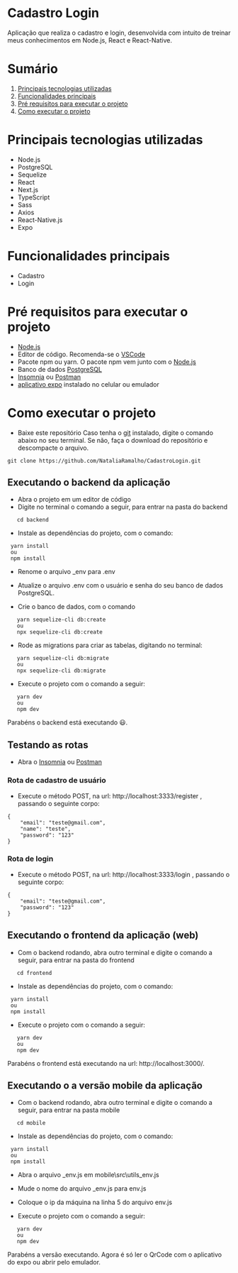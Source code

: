 # Cadastro Login 
Aplicação que realiza o cadastro e login, desenvolvida com intuito de treinar meus conhecimentos em Node.js, React e React-Native.

Sumário
=================
   1. [Principais tecnologias utilizadas](#Principais-tecnologias-utilizadas)
   2. [Funcionalidades principais](#Funcionalidades-principais)
   3. [Pré requisitos para executar o projeto](#Pré-requisitos-para-executar-o-projeto)
   4. [Como executar o projeto](#como-executar-o-projeto)


# Principais tecnologias utilizadas  
 * Node.js 
 * PostgreSQL 
 * Sequelize 
 * React 
 * Next.js 
 * TypeScript 
 * Sass 
 * Axios 
 * React-Native.js 
 * Expo 

 # Funcionalidades principais 
  * Cadastro 
  * Login 

# Pré requisitos para executar o projeto 
- [Node.js](https://nodejs.org/en/)  
- Editor de código. Recomenda-se o [VSCode](https://code.visualstudio.com/)
- Pacote npm ou yarn. O pacote npm vem junto com o [Node.js](https://nodejs.org/en/)
- Banco de dados [PostgreSQL](https://www.postgresql.org/download/) 
- [Insomnia](https://insomnia.rest/download) ou [Postman](https://www.postman.com/downloads/)
- [aplicativo expo](https://play.google.com/store/apps/details?id=host.exp.exponent&hl=pt_BR&gl=US) instalado no celular ou emulador 

# Como executar o projeto 
- Baixe este repositório 
Caso tenha o [git](https://git-scm.com/downloads) instalado, digite o comando abaixo no seu terminal. 
Se não, faça o download do repositório e descompacte o arquivo.

`````
git clone https://github.com/NataliaRamalho/CadastroLogin.git

`````

## Executando o backend da aplicação
- Abra o projeto em um editor de código  
- Digite no terminal o comando a seguir, para entrar na pasta do backend 

```
   cd backend 
```
- Instale as dependências do projeto, com o comando: 

```
 yarn install
 ou  
 npm install
```
- Renome o arquivo _env para .env 
- Atualize o arquivo .env com o usuário e senha do seu banco de dados PostgreSQL. 

- Crie o banco de dados, com o comando 
```
   yarn sequelize-cli db:create
   ou 
   npx sequelize-cli db:create
```
- Rode as migrations para criar as tabelas, digitando no terminal: 
```
   yarn sequelize-cli db:migrate
   ou 
   npx sequelize-cli db:migrate
```


- Execute o projeto com o comando a seguir: 

```
   yarn dev 
   ou
   npm dev
```
Parabéns o backend está executando 😃.  

## Testando as rotas 
- Abra o [Insomnia](https://insomnia.rest/download) ou [Postman](https://www.postman.com/downloads/)

### Rota de cadastro de usuário 
- Execute o método POST, na url: http://localhost:3333/register , passando o seguinte corpo:

```
{
	"email": "teste@gmail.com",
	"name": "teste",
	"password": "123"
}
```
### Rota de login
- Execute o método POST, na url: http://localhost:3333/login , passando o seguinte corpo:

```
{
	"email": "teste@gmail.com",
	"password": "123"
}
```

## Executando o frontend da aplicação (web)
- Com o backend rodando, abra outro terminal e digite o comando a seguir, para entrar na pasta do frontend

```
   cd frontend
```

- Instale as dependências do projeto, com o comando: 

```
 yarn install
 ou  
 npm install
```

- Execute o projeto com o comando a seguir: 

```
   yarn dev 
   ou
   npm dev
```
Parabéns o frontend está executando na url: http://localhost:3000/.  

## Executando o a versão mobile da aplicação
- Com o backend rodando, abra outro terminal e digite o comando a seguir, para entrar na pasta mobile

```
   cd mobile
```
- Instale as dependências do projeto, com o comando: 

```
 yarn install
 ou  
 npm install
```
- Abra o arquivo _env.js em mobile\src\utils\_env.js

- Mude o nome do arquivo _env.js para env.js 

- Coloque o ip da máquina na linha 5 do arquivo env.js


- Execute o projeto com o comando a seguir: 

```
   yarn dev 
   ou
   npm dev
```
Parabéns a versão executando. Agora é só ler o QrCode com o aplicativo do expo ou abrir pelo emulador. 